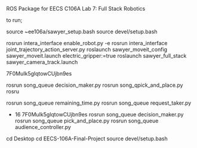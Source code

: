 ROS Package for EECS C106A Lab 7: Full Stack Robotics

to run;

source ~ee106a/sawyer_setup.bash
source devel/setup.bash

rosrun intera_interface enable_robot.py -e
rosrun intera_interface joint_trajectory_action_server.py
roslaunch sawyer_moveit_config sawyer_moveit.launch electric_gripper:=true
roslaunch sawyer_full_stack sawyer_camera_track.launch

7F0MuIk5glqtowCUjbn9es

rosrun song_queue decision_maker.py
rosrun song_qpick_and_place.py
rosru




rosrun song_queue remaining_time.py
rosrun song_queue request_taker.py
- 16 7F0MuIk5glqtowCUjbn9es
rosrun song_queue decision_maker.py
rosrun song_queue pick_and_place.py
rosrun song_queue audience_controller.py

cd Desktop
cd EECS-106A-Final-Project
source devel/setup.bash
